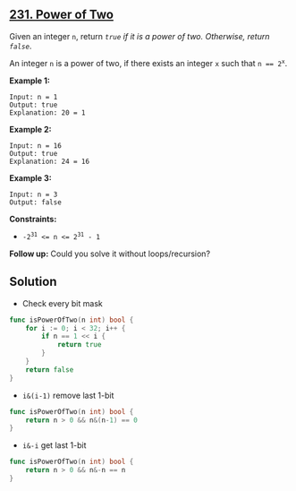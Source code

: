 ## [231. Power of Two](https://leetcode.com/problems/power-of-two/)


Given an integer `n`, return _`true` if it is a power of two. Otherwise, return `false`_.

An integer `n` is a power of two, if there exists an integer `x` such that <code>n == 2<sup>x</sup></code>.

**Example 1:**

```
Input: n = 1
Output: true
Explanation: 20 = 1
```

**Example 2:**

```
Input: n = 16
Output: true
Explanation: 24 = 16
```

**Example 3:**

```
Input: n = 3
Output: false
```

**Constraints:**

*   <code>-2<sup>31</sup> <= n <= 2<sup>31</sup> - 1</code>

**Follow up:** Could you solve it without loops/recursion?



## Solution

- Check every bit mask

```go
func isPowerOfTwo(n int) bool {
    for i := 0; i < 32; i++ {
        if n == 1 << i {
            return true
        }
    }
    return false
}
```



- `i&(i-1)` remove last 1-bit

```go
func isPowerOfTwo(n int) bool {
    return n > 0 && n&(n-1) == 0
}
```



- `i&-i` get last 1-bit

```go
func isPowerOfTwo(n int) bool {
    return n > 0 && n&-n == n
}
```

